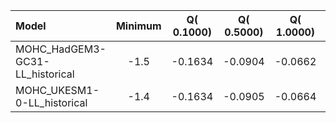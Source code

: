 Model | Minimum | Q( 0.1000) | Q( 0.5000) | Q( 1.0000) | Q(    5.0) | Q(   10.0) | Q(   25.0) | Q(   50.0) | Q(   75.0) | Q(   90.0) | Q(   95.0) | Q(   99.0) | Q(   99.5) | Q(   99.9) | Maximum
 :-- |  :--:  |  :--:  |  :--:  |  :--:  |  :--:  |  :--:  |  :--:  |  :--:  |  :--:  |  :--:  |  :--:  |  :--:  |  :--:  |  :--:  |  :--: 
MOHC_HadGEM3-GC31-LL_historical |    -1.5 | -0.1634 | -0.0904 | -0.0662 | -0.0254 | -0.0143 | -3.59e-03 |  2.85e-03 |  9.97e-03 |  0.0201 |  0.0294 |  0.0651 |  0.0872 |  0.1493 |     1.4
MOHC_UKESM1-0-LL_historical |    -1.4 | -0.1634 | -0.0905 | -0.0664 | -0.0256 | -0.0143 | -3.58e-03 |  2.86e-03 |  9.99e-03 |  0.0202 |  0.0296 |  0.0652 |  0.0873 |  0.1496 |     1.3
